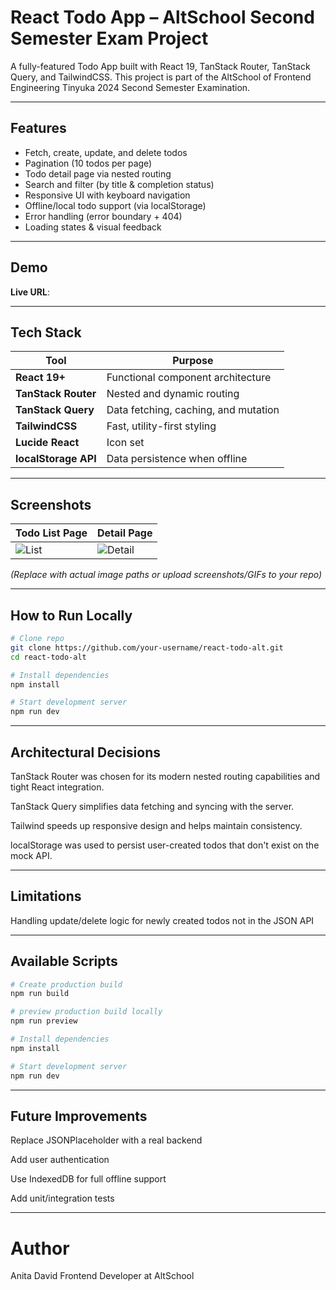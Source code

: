 # React Todo App – AltSchool Second Semester Exam Project

A fully-featured Todo App built with React 19, TanStack Router, TanStack Query, and TailwindCSS. This project is part of the AltSchool of Frontend Engineering Tinyuka 2024 Second Semester Examination.

---

##  Features

- Fetch, create, update, and delete todos
- Pagination (10 todos per page)
- Todo detail page via nested routing
- Search and filter (by title & completion status)
- Responsive UI with keyboard navigation
- Offline/local todo support (via localStorage)
- Error handling (error boundary + 404)
- Loading states & visual feedback

---

##  Demo

**Live URL**: 

---

##  Tech Stack

| Tool | Purpose |
|------|---------|
| **React 19+** | Functional component architecture |
| **TanStack Router** | Nested and dynamic routing |
| **TanStack Query** | Data fetching, caching, and mutation |
| **TailwindCSS** | Fast, utility-first styling |
| **Lucide React** | Icon set |
| **localStorage API** | Data persistence when offline |

---

##  Screenshots

| Todo List Page | Detail Page |
|----------------|-------------|
| ![List](./screenshots/todo-list.png) | ![Detail](./screenshots/todo-detail.png) |

_(Replace with actual image paths or upload screenshots/GIFs to your repo)_

---

##  How to Run Locally

```bash
# Clone repo
git clone https://github.com/your-username/react-todo-alt.git
cd react-todo-alt

# Install dependencies
npm install

# Start development server
npm run dev
```
---

## Architectural Decisions
TanStack Router was chosen for its modern nested routing capabilities and tight React integration.

TanStack Query simplifies data fetching and syncing with the server.

Tailwind speeds up responsive design and helps maintain consistency.

localStorage was used to persist user-created todos that don't exist on the mock API.

---

## Limitations
Handling update/delete logic for newly created todos not in the JSON API

---

##  Available Scripts

```bash
# Create production build
npm run build

# preview production build locally
npm run preview

# Install dependencies
npm install

# Start development server
npm run dev
```
---

## Future Improvements
Replace JSONPlaceholder with a real backend

Add user authentication

Use IndexedDB for full offline support

Add unit/integration tests

---

# Author

Anita David
Frontend Developer at AltSchool
